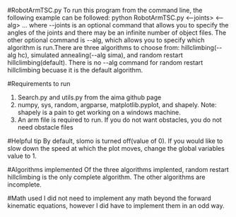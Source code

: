 #RobotArmTSC.py
To run this program from the command line, the following example can be followed:
python RobotArmTSC.py <--joints> <--alg> <arm file> <goal> <obstacle file>...
where --joints is an optional command that allows you to specify the angles of the joints
and there may be an infinite number of object files. The other optional command is --alg, which allows 
you to specify which algorithm is run.There are three algorithms to choose from: hillclimbing(--alg hc), 
simulated annealing(--alg sima), and random restart hillclimbing(default). There is no --alg command 
for random restart hillclimbing becuase it is the default algorithm.

#Requirements to run
1) Search.py and utils.py from the aima github page
2) numpy, sys, random, argparse, matplotlib.pyplot, and shapely. Note: shapely is a pain to get working on
a windows machine.
3) An arm file is required to run. If you do not want obstacles, you do not need obstacle files

#Helpful tip
By default, slomo is turned off(value of 0). If you would like to slow down the speed at which the
plot moves, change the global variables value to 1.

#Algorithms implemented
Of the three algorithms implented, random restart hillclimbing is the only complete algorithm. The
other algorithms are incomplete.

#Math used
I did not need to implement any math beyond the forward kinematic equations, however I did have to
implement them in an odd way.